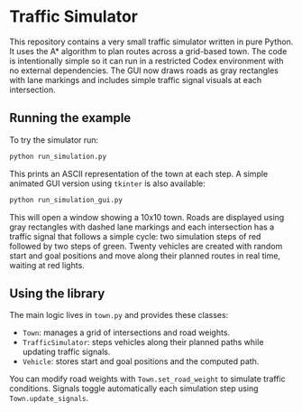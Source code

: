 # Traffic Simulator

This repository contains a very small traffic simulator written in pure
Python. It uses the A* algorithm to plan routes across a grid-based town.
The code is intentionally simple so it can run in a restricted Codex
environment with no external dependencies. The GUI now draws roads as
gray rectangles with lane markings and includes simple traffic signal
visuals at each intersection.

## Running the example

To try the simulator run:

```bash
python run_simulation.py
```

This prints an ASCII representation of the town at each step. A simple
animated GUI version using `tkinter` is also available:

```bash
python run_simulation_gui.py
```

This will open a window showing a 10x10 town. Roads are displayed using
gray rectangles with dashed lane markings and each intersection has a
traffic signal that follows a simple cycle: two simulation steps of red
followed by two steps of green. Twenty vehicles are created with random
start and goal positions and move along their planned routes in real time,
waiting at red lights.

## Using the library

The main logic lives in `town.py` and provides these classes:

- `Town`: manages a grid of intersections and road weights.
- `TrafficSimulator`: steps vehicles along their planned paths while
  updating traffic signals.
- `Vehicle`: stores start and goal positions and the computed path.

You can modify road weights with `Town.set_road_weight` to simulate traffic
conditions. Signals toggle automatically each simulation step using
`Town.update_signals`.
